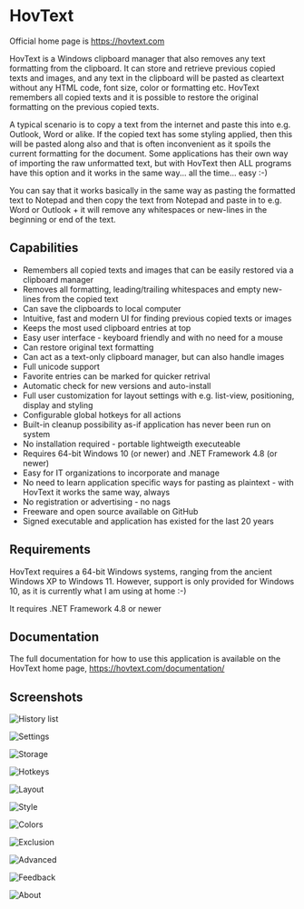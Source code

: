 # HovText

Official home page is https://hovtext.com

HovText is a Windows clipboard manager that also removes any text formatting from the clipboard. It can store and retrieve previous copied texts and images, and any text in the clipboard will be pasted as cleartext without any HTML code, font size, color or formatting etc. HovText remembers all copied texts and it is possible to restore the original formatting on the previous copied texts.

A typical scenario is to copy a text from the internet and paste this into e.g. Outlook, Word or alike. If the copied text has some styling applied, then this will be pasted along also and that is often inconvenient as it spoils the current formatting for the document. Some applications has their own way of importing the raw unformatted text, but with HovText then ALL programs have this option and it works in the same way... all the time... easy :-)

You can say that it works basically in the same way as pasting the formatted text to Notepad and then copy the text from Notepad and paste in to e.g. Word or Outlook + it will remove any whitespaces or new-lines in the beginning or end of the text.

## Capabilities

* Remembers all copied texts and images that can be easily restored via a clipboard manager
* Removes all formatting, leading/trailing whitespaces and empty new-lines from the copied text
* Can save the clipboards to local computer
* Intuitive, fast and modern UI for finding previous copied texts or images
* Keeps the most used clipboard entries at top
* Easy user interface - keyboard friendly and with no need for a mouse
* Can restore original text formatting
* Can act as a text-only clipboard manager, but can also handle images
* Full unicode support
* Favorite entries can be marked for quicker retrival
* Automatic check for new versions and auto-install
* Full user customization for layout settings with e.g. list-view, positioning, display and styling
* Configurable global hotkeys for all actions
* Built-in cleanup possibility as-if application has never been run on system
* No installation required - portable lightweigth executeable
* Requires 64-bit Windows 10 (or newer) and .NET Framework 4.8 (or newer)
* Easy for IT organizations to incorporate and manage
* No need to learn application specific ways for pasting as plaintext - with HovText it works the same way, always
* No registration or advertising - no nags
* Freeware and open source available on GitHub
* Signed executable and application has existed for the last 20 years

## Requirements

HovText requires a 64-bit Windows systems, ranging from the ancient Windows XP to Windows 11. However, support is only provided for Windows 10, as it is currently what I am using at home :-)

It requires .NET Framework 4.8 or newer

## Documentation

The full documentation for how to use this application is available on the HovText home page, https://hovtext.com/documentation/

## Screenshots

![History list](https://hovtext.com/documentation/images/HistoryList0.jpg)

![Settings](https://hovtext.com/documentation/images/General.jpg)

![Storage](https://hovtext.com/documentation/images/Storage.jpg)

![Hotkeys](https://hovtext.com/documentation/images/Hotkeys.jpg)

![Layout](https://hovtext.com/documentation/images/Layout.jpg)

![Style](https://hovtext.com/documentation/images/Style.jpg)

![Colors](https://hovtext.com/documentation/images/Colors.jpg)

![Exclusion](https://hovtext.com/documentation/images/Exclusion.jpg)

![Advanced](https://hovtext.com/documentation/images/Advanced.jpg)

![Feedback](https://hovtext.com/documentation/images/Feedback.jpg)

![About](https://hovtext.com/documentation/images/About.jpg)
